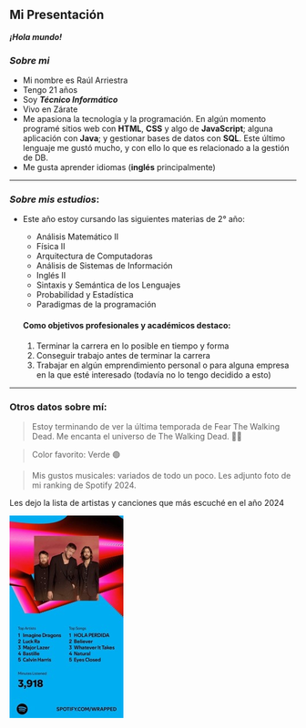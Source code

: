 ## **Mi Presentación**
***¡Hola mundo!***

### ***Sobre mi***
- Mi nombre es Raúl Arriestra
- Tengo 21 años
- Soy ___Técnico Informático___
- Vivo en Zárate
- Me apasiona la tecnología y la programación. En algún momento programé sitios web con **HTML**, **CSS** y algo de **JavaScript**; alguna aplicación con **Java**; y  gestionar bases de datos con **SQL**. Este último lenguaje me gustó mucho, y con ello lo que es relacionado a la gestión de DB.
- Me gusta aprender idiomas (**inglés** principalmente)

***

### ***Sobre mis estudios***:
- Este año estoy cursando las siguientes materias de 2° año:
    - Análisis Matemático II
    - Física II
    - Arquitectura de Computadoras
    - Análisis de Sistemas de Información
    - Inglés II
    - Sintaxis y Semántica de los Lenguajes
    - Probabilidad y Estadística
    - Paradigmas de la programación

  #### **Como objetivos profesionales y académicos destaco**:
    1. Terminar la carrera en lo posible en tiempo y forma
    2. Conseguir trabajo antes de terminar la carrera
    3. Trabajar en algún emprendimiento personal o para alguna empresa en la que esté interesado (todavía no lo tengo decidido a esto)

---
### **Otros datos sobre mí**:
> Estoy terminando de ver la última temporada de Fear The Walking Dead. Me encanta el universo de The Walking Dead. 🧟‍♂️

> Color favorito: Verde 🟢

> Mis gustos musicales: variados de todo un poco. Les adjunto foto de mi ranking de Spotify 2024.

Les dejo la lista de artistas y canciones que más escuché en el año 2024

![Mi top artistas y canciones 2024](./spotify_my_ranking.jpg)
